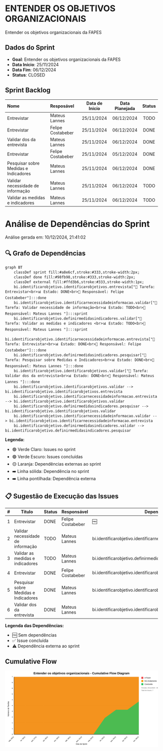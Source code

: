 # ENTENDER OS OBJETIVOS ORGANIZACIONAIS

Entender os objetivos organizacionais da FAPES

## Dados do Sprint
* **Goal**:  Entender os objetivos organizacionais da FAPES
* **Data Início**: 25/11/2024
* **Data Fim**: 06/12/2024
* **Status**: CLOSED
## Sprint Backlog

|Nome |Resposável |Data de Inicío | Data Planejada | Status|
|:----|:--------  |:-------:       | :----------:  | :---: |
|Entrevistar|Mateus Lannes |25/11/2024|06/12/2024|TODO|
|Entrevistar|Felipe Costabeber|25/11/2024|06/12/2024|DONE|
|Validar dos da entrevista|Mateus Lannes |25/11/2024|06/12/2024|DONE|
|Entrevistar|Felipe Costabeber|25/11/2024|05/12/2024|DONE|
|Pesquisar sobre Medidas e Indicadores|Mateus Lannes |25/11/2024|06/12/2024|DONE|
|Validar necessidade de informação|Mateus Lannes |25/11/2024|06/12/2024|TODO|
|Validar as medidas e indicadores |Mateus Lannes |25/11/2024|06/12/2024|TODO|
      
# Análise de Dependências do Sprint

Análise gerada em: 10/12/2024, 21:41:02

## 🔍 Grafo de Dependências

```mermaid
graph BT
    classDef sprint fill:#a8e6cf,stroke:#333,stroke-width:2px;
    classDef done fill:#98fb98,stroke:#333,stroke-width:2px;
    classDef external fill:#ffd3b6,stroke:#333,stroke-width:1px;
    bi.identificarobjetivo.identificarobjetivos.entrevista["📝 Tarefa: Entrevistar<br>📊 Estado: DONE<br>👤 Responsável: Felipe Costabeber"]:::done
    bi.identificarobjetivo.identificarnecessidadeinformacao.validar["📝 Tarefa: Validar necessidade de informação<br>📊 Estado: TODO<br>👤 Responsável: Mateus Lannes "]:::sprint
    bi.identificarobjetivo.definirmedidasindicadores.validar["📝 Tarefa: Validar as medidas e indicadores <br>📊 Estado: TODO<br>👤 Responsável: Mateus Lannes "]:::sprint
    bi.identificarobjetivo.identificarnecessidadeinformacao.entrevista["📝 Tarefa: Entrevistar<br>📊 Estado: DONE<br>👤 Responsável: Felipe Costabeber"]:::done
    bi.identificarobjetivo.definirmedidasindicadores.pesquisar["📝 Tarefa: Pesquisar sobre Medidas e Indicadores<br>📊 Estado: DONE<br>👤 Responsável: Mateus Lannes "]:::done
    bi.identificarobjetivo.identificarobjetivos.validar["📝 Tarefa: Validar dos da entrevista<br>📊 Estado: DONE<br>👤 Responsável: Mateus Lannes "]:::done
    bi.identificarobjetivo.identificarobjetivos.validar --> bi.identificarobjetivo.identificarobjetivos.entrevista
    bi.identificarobjetivo.identificarnecessidadeinformacao.entrevista --> bi.identificarobjetivo.identificarobjetivos.validar
    bi.identificarobjetivo.definirmedidasindicadores.pesquisar --> bi.identificarobjetivo.identificarobjetivos.validar
    bi.identificarobjetivo.identificarnecessidadeinformacao.validar --> bi.identificarobjetivo.identificarnecessidadeinformacao.entrevista
    bi.identificarobjetivo.definirmedidasindicadores.validar --> bi.identificarobjetivo.definirmedidasindicadores.pesquisar
```

**Legenda:**
- 🟢 Verde Claro: Issues no sprint
- 🟢 Verde Escuro: Issues concluídas
- 🟡 Laranja: Dependências externas ao sprint
- ➡️ Linha sólida: Dependência no sprint
- ➡️ Linha pontilhada: Dependência externa

## 📋 Sugestão de Execução das Issues

| # | Título | Status | Responsável | Dependências |
|---|--------|--------|-------------|---------------|
| 1 | Entrevistar | DONE | Felipe Costabeber | 🆓 |
| 2 | Validar necessidade de informação | TODO | Mateus Lannes  | bi.identificarobjetivo.identificarnecessidadeinformacao.entrevista✅ |
| 3 | Validar as medidas e indicadores  | TODO | Mateus Lannes  | bi.identificarobjetivo.definirmedidasindicadores.pesquisar✅ |
| 4 | Entrevistar | DONE | Felipe Costabeber | bi.identificarobjetivo.identificarobjetivos.validar✅ |
| 5 | Pesquisar sobre Medidas e Indicadores | DONE | Mateus Lannes  | bi.identificarobjetivo.identificarobjetivos.validar✅ |
| 6 | Validar dos da entrevista | DONE | Mateus Lannes  | bi.identificarobjetivo.identificarobjetivos.entrevista✅ |

**Legenda das Dependências:**
- 🆓 Sem dependências
- ✅ Issue concluída
- ⚠️ Dependência externa ao sprint

        
       
## Cumulative Flow
![ Cumulative Flow](./charts/cfd-sprin1.svg)
        

        
